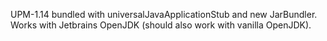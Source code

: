 UPM-1.14  bundled with universalJavaApplicationStub and new JarBundler.
Works with Jetbrains OpenJDK (should also work with vanilla OpenJDK).
